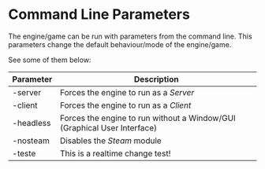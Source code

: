 # Command Line Parameters

The engine/game can be run with parameters from the command line. This parameters change the default behaviour/mode of the engine/game.

See some of them below:

Parameter    | Description 
------------ | ------------- 
-server      | Forces the engine to run as a *Server*
-client      | Forces the engine to run as a *Client*
-headless    | Forces the engine to run without a Window/GUI (Graphical User Interface)
-nosteam     | Disables the *Steam* module
-teste     | This is a realtime change test!
